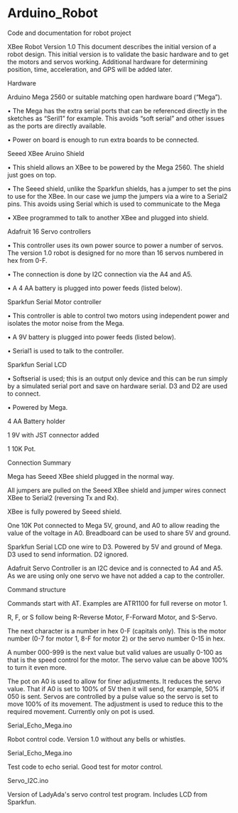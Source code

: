 # Arduino_Robot
Code and documentation for robot project

XBee Robot Version 1.0
This document describes the initial version of a robot design. This initial version is to validate the basic hardware and to get the motors and servos working. Additional hardware for determining position, time, acceleration, and GPS will be added later.

Hardware

Arduino Mega 2560 or suitable matching open hardware board (“Mega”).

•	The Mega has the extra serial ports that can be referenced directly in the sketches as “Seril1” for example. This avoids “soft serial” and other issues as the ports are directly available.

•	Power on board is enough to run extra boards to be connected.

Seeed XBee Aruino Shield

•	This shield allows an XBee to be powered by the Mega 2560. The shield just goes on top.

•	The Seeed shield, unlike the Sparkfun shields, has a jumper to set the pins to use for the XBee. In our case we jump the jumpers via a wire to a Serial2 pins. This avoids using Serial which is used to communicate to the Mega

•	XBee programmed to talk to another XBee and plugged into shield.

Adafruit 16 Servo controllers

•	This controller uses its own power source to power a number of servos. The version 1.0 robot is designed for no more than 16 servos numbered in hex from 0-F.  

•	The connection is done by I2C connection via the A4 and A5. 

•	A 4 AA battery is plugged into power feeds (listed below).

Sparkfun Serial Motor controller

•	This controller is able to control two motors using independent power and isolates the motor noise from the Mega.

•	A 9V battery is plugged into power feeds (listed below).

•	Serial1 is used to talk to the controller.

Sparkfun Serial LCD

•	Softserial is used; this is an output only device and this can be run simply by a simulated serial port and save on hardware serial. D3 and D2 are used to connect. 

•	Powered by Mega.

4 AA Battery holder

1 9V with JST connector added

1 10K Pot.

Connection Summary

Mega has Seeed XBee shield plugged in the normal way.

All jumpers are pulled on the Seeed XBee shield and jumper wires connect XBee to Serial2 (reversing Tx and Rx).

XBee is fully powered by Seeed shield.

One 10K Pot connected to Mega 5V, ground, and A0 to allow reading the value of the voltage in A0. Breadboard can be used to share 5V and ground.

Sparkfun Serial LCD one wire to D3. Powered by 5V and ground of Mega. D3 used to send information. D2 ignored.

Adafruit Servo Controller is an I2C device and is connected to A4 and A5. As we are using only one servo we have not added a cap to the 
controller.

Command structure

Commands start with AT. Examples are ATR1100 for full reverse on motor 1.

R, F, or S follow being R-Reverse Motor, F-Forward Motor, and S-Servo.

The next character is a number in hex 0-F (capitals only). This is the motor number (0-7 for motor 1, 8-F for motor 2) or the servo number 0-15 in hex.

A number 000-999 is the next value but valid values are usually 0-100 as that is the speed control for the motor. The servo value can be above 100% to turn it even more. 

The pot on A0 is used to allow for finer adjustments. It reduces the servo value. That if A0 is set to 100% of 5V then it will send, for example, 50% if 050 is sent.  Servos are controlled by a pulse value so the servo is set to move 100% of its movement. The adjustment is used to reduce this to the required movement.  Currently only on pot is used.


Serial_Echo_Mega.ino

Robot control code. Version 1.0 without any bells or whistles. 

Serial_Echo_Mega.ino

Test code to echo serial. Good test for motor control.

Servo_I2C.ino

Version of LadyAda's servo control test program. Includes LCD from Sparkfun.
